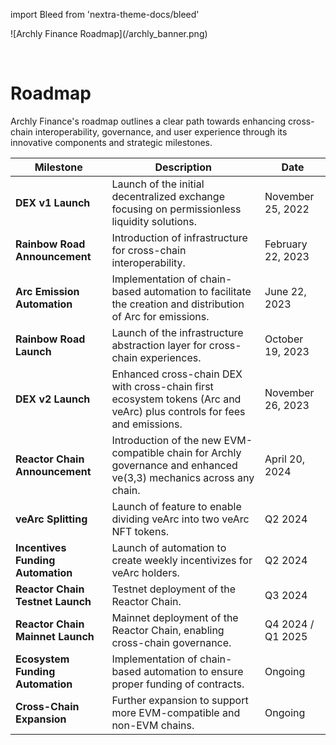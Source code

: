 import Bleed from 'nextra-theme-docs/bleed'

<Bleed>
  ![Archly Finance Roadmap](/archly_banner.png)
</Bleed>

&nbsp;

# Roadmap

Archly Finance's roadmap outlines a clear path towards enhancing cross-chain interoperability, governance, and user experience through its innovative components and strategic milestones.

| **Milestone**                | **Description**                                                                 | **Date**             |
|------------------------------|---------------------------------------------------------------------------------|----------------------|
| **DEX v1 Launch** | Launch of the initial decentralized exchange focusing on permissionless liquidity solutions. | November 25, 2022 |
| **Rainbow Road Announcement** | Introduction of infrastructure for cross-chain interoperability. | February 22, 2023 |
| **Arc Emission Automation** | Implementation of chain-based automation to facilitate the creation and distribution of Arc for emissions. | June 22, 2023 |
| **Rainbow Road Launch** | Launch of the infrastructure abstraction layer for cross-chain experiences. | October 19, 2023 |
| **DEX v2 Launch**  | Enhanced cross-chain DEX with cross-chain first ecosystem tokens (Arc and veArc) plus controls for fees and emissions. | November 26, 2023 |
| **Reactor Chain Announcement** | Introduction of the new EVM-compatible chain for Archly governance and enhanced ve(3,3) mechanics across any chain. | April 20, 2024 |
| **veArc Splitting** | Launch of feature to enable dividing veArc into two veArc NFT tokens. | Q2 2024 |
| **Incentives Funding Automation** | Launch of automation to create weekly incentivizes for veArc holders. | Q2 2024 |
| **Reactor Chain Testnet Launch** | Testnet deployment of the Reactor Chain. | Q3 2024 |
| **Reactor Chain Mainnet Launch** | Mainnet deployment of the Reactor Chain, enabling cross-chain governance. | Q4 2024 / Q1 2025 |
| **Ecosystem Funding Automation** | Implementation of chain-based automation to ensure proper funding of contracts. | Ongoing |
| **Cross-Chain Expansion** | Further expansion to support more EVM-compatible and non-EVM chains. | Ongoing |